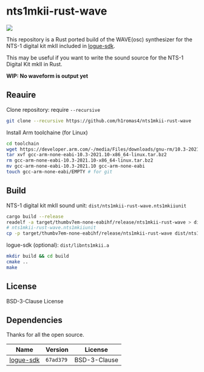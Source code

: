 # nts1mkii-rust-wave

![](https://github.com/h1romas4/nts1mkii-rust-wave/workflows/Build/badge.svg)

This repository is a Rust ported build of the WAVE(osc) synthesizer for the NTS-1 digital kit mkII included in [logue-sdk](https://github.com/korginc/logue-sdk).

This may be useful if you want to write the sound source for the NTS-1 Digital Kit mkII in Rust.

**WIP: No waveform is output yet**

## Reauire

Clone repository: require `--recursive`

```bash
git clone --recursive https://github.com/h1romas4/nts1mkii-rust-wave
```

Install Arm toolchaine (for Linux)

```bash
cd toolchain
wget https://developer.arm.com/-/media/Files/downloads/gnu-rm/10.3-2021.10/gcc-arm-none-eabi-10.3-2021.10-x86_64-linux.tar.bz2
tar xvf gcc-arm-none-eabi-10.3-2021.10-x86_64-linux.tar.bz2
rm gcc-arm-none-eabi-10.3-2021.10-x86_64-linux.tar.bz2
mv gcc-arm-none-eabi-10.3-2021.10 gcc-arm-none-eabi
touch gcc-arm-none-eabi/EMPTY # for git
```

## Build

NTS-1 digital kit mkII sound unit: `dist/nts1mkii-rust-wave.nts1mkiiunit`

```bash
cargo build --release
readelf -a target/thumbv7em-none-eabihf/release/nts1mkii-rust-wave > dist/nts1mkii-rust-wave.elf.txt
# nts1mkii-rust-wave.nts1mkiiunit
cp -p target/thumbv7em-none-eabihf/release/nts1mkii-rust-wave dist/nts1mkii-rust-wave.nts1mkiiunit
```

logue-sdk (optional): `dist/libnts1mkii.a`

```bash
mkdir build && cd build
cmake ..
make
```

## License

BSD-3-Clause License

## Dependencies

Thanks for all the open source.

|Name|Version|License|
|-|-|--|
|[logue-sdk](https://github.com/korginc/logue-sdk)|`67ad379`|BSD-3-Clause|
